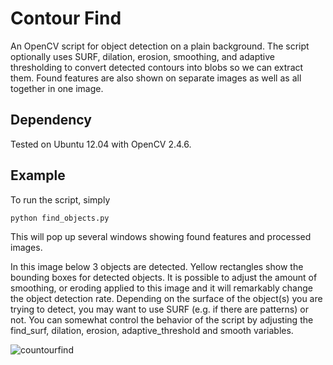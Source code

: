 Contour Find
============

An OpenCV script for object detection on a plain background. The script optionally uses SURF, dilation, erosion, smoothing, and adaptive thresholding to convert detected contours into blobs so we can extract them. Found features are also shown on separate images as well as all together in one image.

Dependency
----------

Tested on Ubuntu 12.04 with OpenCV 2.4.6.

Example
-------

To run the script, simply

    python find_objects.py

This will pop up several windows showing found features and processed images.

In this image below 3 objects are detected. Yellow rectangles show the bounding boxes for detected objects. It is possible to adjust the amount of smoothing, or eroding applied to this image and it will remarkably change the object detection rate. Depending on the surface of the object(s) you are trying to detect, you may want to use SURF (e.g. if there are patterns) or not. You can somewhat control the behavior of the script by adjusting the find_surf, dilation, erosion, adaptive_threshold and smooth variables.

![countourfind](http://users.wpi.edu/~benersuay/resimler/projects/contourfind.png "Contour Find")